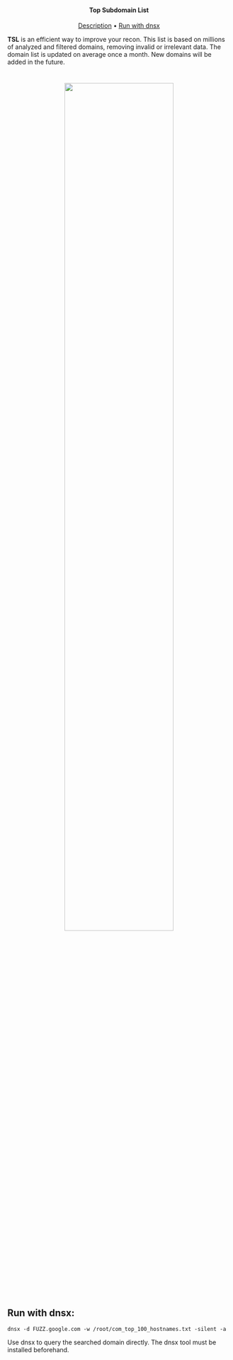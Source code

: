 <h4 align="center">Top Subdomain List</h4>

<p align="center">
  <a href="#description">Description</a> •
 <!-- <a href="#run-with-docker">Run with Docker</a> • -->
  <a href="#run-with-dnsx">Run with dnsx</a>

**TSL** is an efficient way to improve your recon. This list is based on millions of analyzed and filtered domains, removing invalid or irrelevant data. The domain list is updated on average once a month. New domains will be added in the future.
</p>

<h1 align="center">
<img src="https://github-production-user-asset-6210df.s3.amazonaws.com/33299258/371659832-fee117f0-91dd-474e-b062-3f1547144fe8.png?X-Amz-Algorithm=AWS4-HMAC-SHA256&X-Amz-Credential=AKIAVCODYLSA53PQK4ZA%2F20240927%2Fus-east-1%2Fs3%2Faws4_request&X-Amz-Date=20240927T194509Z&X-Amz-Expires=300&X-Amz-Signature=1d999a7cfb45ade99e18bcd7c9abd163b4d7174e847e5e2b039dcf0f2b164fac&X-Amz-SignedHeaders=host" width="70%">
</h1>

## Run with dnsx:
```console
dnsx -d FUZZ.google.com -w /root/com_top_100_hostnames.txt -silent -a
```

Use dnsx to query the searched domain directly. The dnsx tool must be installed beforehand.


